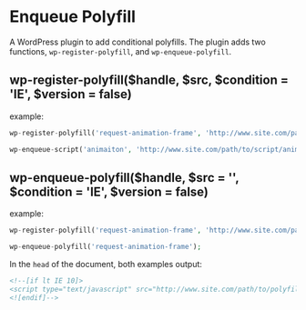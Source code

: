 Enqueue Polyfill
================

A WordPress plugin to add conditional polyfills. The plugin adds two functions, `wp-register-polyfill`, and `wp-enqueue-polyfill`.

## wp-register-polyfill($handle, $src, $condition = 'IE', $version = false)

example:
```php
wp-register-polyfill('request-animation-frame', 'http://www.site.com/path/to/polyfill/request-animation-frame.js', 'lt IE 10', '1.0');

wp-enqueue-script('animaiton', 'http://www.site.com/path/to/script/animation.js', array('request-animation-frame'), '1.0', true);
```

## wp-enqueue-polyfill($handle, $src = '', $condition = 'IE', $version = false)

example:
```php
wp-register-polyfill('request-animation-frame', 'http://www.site.com/path/to/polyfill/request-animation-frame.js', 'lt IE 10', '1.0');

wp-enqueue-polyfill('request-animation-frame');
```

In the `head` of the document, both examples output:
```html
<!--[if lt IE 10]>
<script type="text/javascript" src="http://www.site.com/path/to/polyfill/request-animation-frame.js?ver=1.0"></script>
<![endif]-->
```
